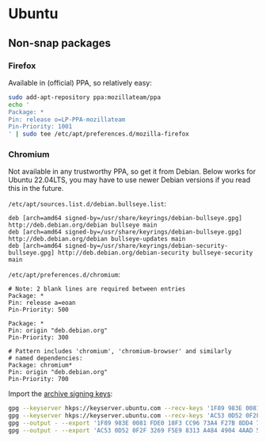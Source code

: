 # Ubuntu
## Non-snap packages
### Firefox
Available in (official) PPA, so relatively easy:
```bash
sudo add-apt-repository ppa:mozillateam/ppa
echo '
Package: *
Pin: release o=LP-PPA-mozillateam
Pin-Priority: 1001
' | sudo tee /etc/apt/preferences.d/mozilla-firefox
```

### Chromium
Not available in any trustworthy PPA, so get it from Debian.
Below works for Ubuntu 22.04LTS, you may have to use newer Debian versions if you read this in the future.

`/etc/apt/sources.list.d/debian.bullseye.list`:
```
deb [arch=amd64 signed-by=/usr/share/keyrings/debian-bullseye.gpg] http://deb.debian.org/debian bullseye main
deb [arch=amd64 signed-by=/usr/share/keyrings/debian-bullseye.gpg] http://deb.debian.org/debian bullseye-updates main
deb [arch=amd64 signed-by=/usr/share/keyrings/debian-security-bullseye.gpg] http://deb.debian.org/debian-security bullseye-security main
```

`/etc/apt/preferences.d/chromium`:
```
# Note: 2 blank lines are required between entries
Package: *
Pin: release a=eoan
Pin-Priority: 500

Package: *
Pin: origin "deb.debian.org"
Pin-Priority: 300

# Pattern includes 'chromium', 'chromium-browser' and similarly
# named dependencies:
Package: chromium*
Pin: origin "deb.debian.org"
Pin-Priority: 700
```

Import the [archive signing keys](https://ftp-master.debian.org/keys.html):
```bash
gpg --keyserver hkps://keyserver.ubuntu.com --recv-keys '1F89 983E 0081 FDE0 18F3 CC96 73A4 F27B 8DD4 7936'
gpg --keyserver hkps://keyserver.ubuntu.com --recv-keys 'AC53 0D52 0F2F 3269 F5E9 8313 A484 4904 4AAD 5C5D'
gpg --output - --export '1F89 983E 0081 FDE0 18F3 CC96 73A4 F27B 8DD4 7936' | sudo tee /usr/share/keyrings/debian-bullseye.gpg > /dev/null
gpg --output - --export 'AC53 0D52 0F2F 3269 F5E9 8313 A484 4904 4AAD 5C5D' | sudo tee /usr/share/keyrings/debian-security-bullseye.gpg > /dev/null
```
